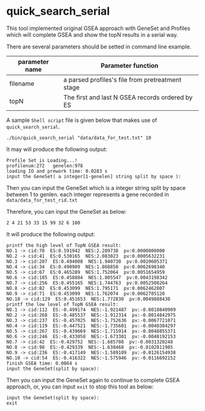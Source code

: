 <a name="quick_search_serial.doc"></a>
# quick_search_serial #

This tool implemented original GSEA approach with GeneSet and Profiles
which will complete GSEA and show the topN results in a serial way.

There are several parameters should be setted in command line example.

| parameter name | Parameter function |
| -------------- | -------------------|
| filename | a parsed profiles's file from pretreatment stage |
| topN | The first and last N GSEA records ordered by ES |

A sample `Shell script` file is given below that makes use of `quick_search_serial`.

```shell
./bin/quick_search_serial "data/data_for_test.txt" 10
```

It may will produce the following output:
```shell
Profile Set is Loading...!
profilenum:272	 genelen:978
loading IO and prework time: 0.0283 s
input the GeneSet( a integer[1-genelen] string split by space ):
```

Then you can input the GeneSet which is a integer string split by space 
between 1 to genlen. each integer represents a gene recorded in 
`data/data_for_test_rid.txt`

Therefore, you can input the GeneSet as below:
```shell
2 4 21 53 33 15 99 32 6 100
```

It will produce the following output:
```shell
printf the high level of TopN GSEA result:
NO.1 -> cid:70  ES:0.591942  NES:2.289738  pv:0.0000000000
NO.2 -> cid:41  ES:0.530165  NES:2.083023  pv:0.0005632231
NO.3 -> cid:207  ES:0.494008  NES:1.940730  pv:0.0020605371
NO.4 -> cid:34  ES:0.490909  NES:1.868850  pv:0.0062698340
NO.5 -> cid:67  ES:0.465289  NES:1.752064  pv:0.0051654959
NO.6 -> cid:185  ES:0.458884  NES:1.805547  pv:0.0043198342
NO.7 -> cid:256  ES:0.455165  NES:1.744763  pv:0.0052508264
NO.8 -> cid:82  ES:0.453099  NES:1.795171  pv:0.0062462807
NO.9 -> cid:71  ES:0.453099  NES:1.762074  pv:0.0062785120
NO.10 -> cid:129  ES:0.451653  NES:1.772830  pv:0.0049888430
printf the low level of TopN GSEA result:
NO.1 -> cid:112  ES:-0.499174  NES:-1.921487  pv:-0.0010840909
NO.2 -> cid:268  ES:-0.485537  NES:-1.912314  pv:-0.0014842975
NO.3 -> cid:237  ES:-0.457025  NES:-1.752636  pv:-0.0067721071
NO.4 -> cid:119  ES:-0.447521  NES:-1.735601  pv:-0.0040384297
NO.5 -> cid:267  ES:-0.439669  NES:-1.715914  pv:-0.0048855371
NO.6 -> cid:246  ES:-0.433058  NES:-1.673301  pv:-0.0048192153
NO.7 -> cid:42  ES:-0.429752  NES:-1.685708  pv:-0.0031320248
NO.8 -> cid:98  ES:-0.429339  NES:-1.638468  pv:-0.0102811985
NO.9 -> cid:236  ES:-0.417149  NES:-1.589109  pv:-0.0126154938
NO.10 -> cid:54  ES:-0.416322  NES:-1.575946  pv:-0.0116692152
finish GSEA time: 0.0864 s
input the GeneSet(split by space):
```

Then you can input the GeneSet again to continue to complete GSEA approach,
or, you can input `exit` to stop this tool as below:
```shell
input the GeneSet(split by space):
exit
```